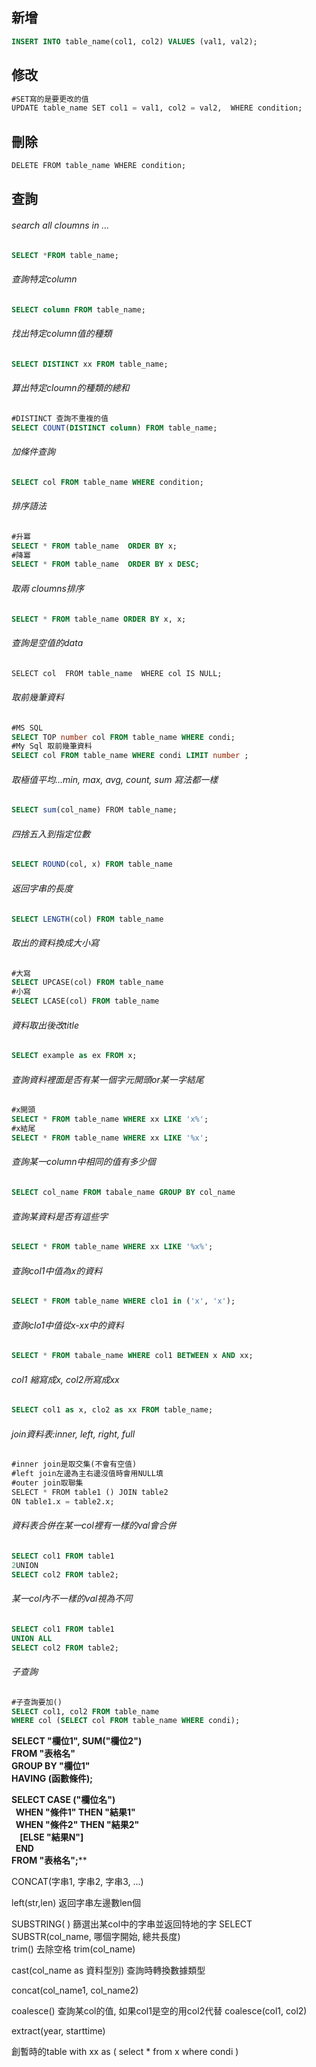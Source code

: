 ## 新增

```SQL
INSERT INTO table_name(col1, col2) VALUES (val1, val2);
```

## 修改
```SQL
#SET寫的是要更改的值
UPDATE table_name SET col1 = val1, col2 = val2,  WHERE condition;
```

## 刪除
```SQL
DELETE FROM table_name WHERE condition;
```

## 查詢

###### search all cloumns in ...
```SQL
SELECT *FROM table_name;
```

###### 查詢特定column
```SQL
SELECT column FROM table_name;
```

###### 找出特定column值的種類
```SQL
SELECT DISTINCT xx FROM table_name;
```

###### 算出特定cloumn的種類的總和
```SQL
#DISTINCT 查詢不重複的值
SELECT COUNT(DISTINCT column) FROM table_name;
```

###### 加條件查詢
```SQL
SELECT col FROM table_name WHERE condition;
```

###### 排序語法 
```SQL
#升冪
SELECT * FROM table_name  ORDER BY x;
#降冪
SELECT * FROM table_name  ORDER BY x DESC;
```

###### 取兩 cloumns排序
```SQL
SELECT * FROM table_name ORDER BY x, x;
```

###### 查詢是空值的data
```SQL
SELECT col  FROM table_name  WHERE col IS NULL;
```

###### 取前幾筆資料
```SQL
#MS SQL
SELECT TOP number col FROM table_name WHERE condi;
#My Sql 取前幾筆資料
SELECT col FROM table_name WHERE condi LIMIT number ;
```

###### 取極值平均...min, max, avg, count, sum 寫法都一樣
```SQL
SELECT sum(col_name) FROM table_name;
```

###### 四捨五入到指定位數
```SQL
SELECT ROUND(col, x) FROM table_name
```

###### 返回字串的長度
```SQL
SELECT LENGTH(col) FROM table_name
```

###### 取出的資料換成大小寫
```SQL
#大寫
SELECT UPCASE(col) FROM table_name
#小寫
SELECT LCASE(col) FROM table_name
```


###### 資料取出後改title
```SQL 
SELECT example as ex FROM x; 
```

###### 查詢資料裡面是否有某一個字元開頭or某一字結尾
```SQL
#x開頭
SELECT * FROM table_name WHERE xx LIKE 'x%';
#x結尾
SELECT * FROM table_name WHERE xx LIKE '%x';
```

###### 查詢某一column中相同的值有多少個
```SQL
SELECT col_name FROM tabale_name GROUP BY col_name
```

###### 查詢某資料是否有這些字
```SQL
SELECT * FROM table_name WHERE xx LIKE '%x%';
```

###### 查詢col1中值為x的資料
```SQL
SELECT * FROM table_name WHERE clo1 in ('x', 'x');
```

###### 查詢clo1中值從x-xx中的資料
```SQL
SELECT * FROM tabale_name WHERE col1 BETWEEN x AND xx;
```

###### col1 縮寫成x, col2所寫成xx
```SQL
SELECT col1 as x, clo2 as xx FROM table_name;
```

###### join資料表:inner, left, right, full
```SQL
#inner join是取交集(不會有空值)
#left join左邊為主右邊沒值時會用NULL填
#outer join取聯集
SELECT * FROM table1 () JOIN table2 
ON table1.x = table2.x;
```

###### 資料表合併在某一col裡有一樣的val會合併
```SQL
SELECT col1 FROM table1 
2UNION 
SELECT col2 FROM table2;
```

###### 某一col內不一樣的val視為不同
```SQL
SELECT col1 FROM table1
UNION ALL 
SELECT col2 FROM table2;
```

###### 子查詢
```SQL
#子查詢要加()
SELECT col1, col2 FROM table_name 
WHERE col (SELECT col FROM table_name WHERE condi);
```

**SELECT "欄位1", SUM("欄位2")  
FROM "表格名"  
GROUP BY "欄位1"  
HAVING (函數條件);**

**SELECT CASE ("欄位名")  
  WHEN "條件1" THEN "結果1"  
  WHEN "條件2" THEN "結果2"  
 
  [ELSE "結果N"]  
  END  
FROM "表格名";****

CONCAT(字串1, 字串2, 字串3, ...)

left(str,len)
返回字串左邊數len個

SUBSTRING( )
篩選出某col中的字串並返回特地的字
SELECT SUBSTR(col_name, 哪個字開始, 總共長度)  
trim()
去除空格
trim(col_name)

cast(col_name as 資料型別)
查詢時轉換數據類型

concat(col_name1, col_name2)

coalesce()
查詢某col的值, 如果col1是空的用col2代替
coalesce(col1, col2)

extract(year, starttime)

創暫時的table
with xx as  (
select  * from x 
where condi
)